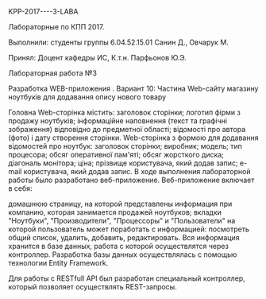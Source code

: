 KPP-2017----3-LABA

Лабораторные по КПП 2017.

Выполнили: студенты группы 6.04.52.15.01 Санин Д., Овчарук М.

Принял: Доцент кафедры ИС, К.т.н. Парфьонов Ю.Э.

Лабораторная работа №3

Разработка WEB-приложения . Вариант 10: Частина Web-сайту магазину ноутбуків для додавання опису нового товару

Головна Web-сторінка містить:
заголовок сторінки;
логотип фірми з продажу ноутбуків;
інформаційне наповнення (текст та графічні зображення) відповідно до предметної області;
відомості про автора (фото) і дату створення сторінки.
Web-сторінка з формою для додавання відомостей про ноутбук:
заголовок сторінки;
виробник;
модель;
тип процесора;
обсяг оперативної пам'яті;
обсяг жорсткого диска;
діагональ монітора;
ціна;
прізвище користувача, який додав запис;
e-mail користувача, який додав запис.
В ходе выполнения лабораторной работы было разработано веб-приложение. Веб-приложение включает в себя:

домашнюю страницу, на которой представлены информация при компанию, которая занимается продажей ноутбуков;
вкладки "Ноутбуки", "Производители", "Процессоры" и "Пользователи" на которой пользователь может поработать с информацией: посмотреть общий список, удалить, добавить, редактировать.
Вся информация хранится в базе данных, работа с которой осуществлятся через контроллер. Разработка базы данных осуществлялась с помощью технологии Entity Framework.

Для работы с RESTfull API был разработан специальный контроллер, который позволяет осуществлять REST-запросы.
